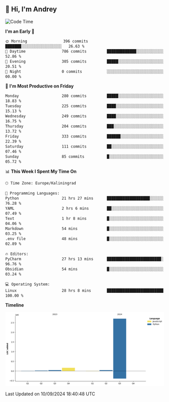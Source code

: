 ## 👋 Hi, I'm Andrey

<!--START_SECTION:waka-->
![Code Time](http://img.shields.io/badge/Code%20Time-420%20hrs%2034%20mins-blue)

**I'm an Early 🐤** 

```text
🌞 Morning                396 commits         ███████░░░░░░░░░░░░░░░░░░   26.63 % 
🌆 Daytime                786 commits         █████████████░░░░░░░░░░░░   52.86 % 
🌃 Evening                305 commits         █████░░░░░░░░░░░░░░░░░░░░   20.51 % 
🌙 Night                  0 commits           ░░░░░░░░░░░░░░░░░░░░░░░░░   00.00 % 
```
📅 **I'm Most Productive on Friday** 

```text
Monday                   280 commits         █████░░░░░░░░░░░░░░░░░░░░   18.83 % 
Tuesday                  225 commits         ████░░░░░░░░░░░░░░░░░░░░░   15.13 % 
Wednesday                249 commits         ████░░░░░░░░░░░░░░░░░░░░░   16.75 % 
Thursday                 204 commits         ███░░░░░░░░░░░░░░░░░░░░░░   13.72 % 
Friday                   333 commits         ██████░░░░░░░░░░░░░░░░░░░   22.39 % 
Saturday                 111 commits         ██░░░░░░░░░░░░░░░░░░░░░░░   07.46 % 
Sunday                   85 commits          █░░░░░░░░░░░░░░░░░░░░░░░░   05.72 % 
```


📊 **This Week I Spent My Time On** 

```text
🕑︎ Time Zone: Europe/Kaliningrad

💬 Programming Languages: 
Python                   21 hrs 27 mins      ███████████████████░░░░░░   76.28 % 
YAML                     2 hrs 6 mins        ██░░░░░░░░░░░░░░░░░░░░░░░   07.49 % 
Text                     1 hr 8 mins         █░░░░░░░░░░░░░░░░░░░░░░░░   04.06 % 
Markdown                 54 mins             █░░░░░░░░░░░░░░░░░░░░░░░░   03.25 % 
.env file                48 mins             █░░░░░░░░░░░░░░░░░░░░░░░░   02.89 % 

🔥 Editors: 
PyCharm                  27 hrs 13 mins      ████████████████████████░   96.76 % 
Obsidian                 54 mins             █░░░░░░░░░░░░░░░░░░░░░░░░   03.24 % 

💻 Operating System: 
Linux                    28 hrs 8 mins       █████████████████████████   100.00 % 
```

**Timeline**

![Lines of Code chart](https://raw.githubusercontent.com/Mist3s/Mist3s/main/assets/bar_graph.png)


 Last Updated on 10/09/2024 18:40:48 UTC
<!--END_SECTION:waka-->

